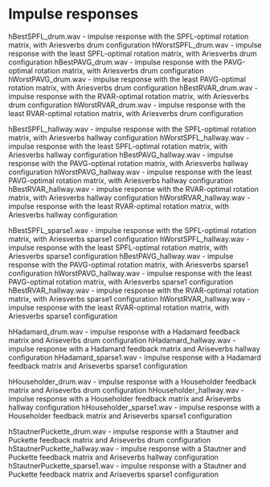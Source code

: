 # Impulse responses


hBestSPFL_drum.wav - impulse response with the SPFL-optimal rotation matrix, with Ariesverbs drum configuration
hWorstSPFL_drum.wav - impulse response with the least SPFL-optimal rotation matrix, with Ariesverbs drum configuration
hBestPAVG_drum.wav - impulse response with the PAVG-optimal rotation matrix, with Ariesverbs drum configuration
hWorstPAVG_drum.wav - impulse response with the least PAVG-optimal rotation matrix, with Ariesverbs drum configuration
hBestRVAR_drum.wav - impulse response with the RVAR-optimal rotation matrix, with Ariesverbs drum configuration
hWorstRVAR_drum.wav - impulse response with the least RVAR-optimal rotation matrix, with Ariesverbs drum configuration


hBestSPFL_hallway.wav - impulse response with the SPFL-optimal rotation matrix, with Ariesverbs hallway configuration
hWorstSPFL_hallway.wav - impulse response with the least SPFL-optimal rotation matrix, with Ariesverbs hallway configuration
hBestPAVG_hallway.wav - impulse response with the PAVG-optimal rotation matrix, with Ariesverbs hallway configuration
hWorstPAVG_hallway.wav - impulse response with the least PAVG-optimal rotation matrix, with Ariesverbs hallway configuration
hBestRVAR_hallway.wav - impulse response with the RVAR-optimal rotation matrix, with Ariesverbs hallway configuration
hWorstRVAR_hallway.wav - impulse response with the least RVAR-optimal rotation matrix, with Ariesverbs hallway configuration


hBestSPFL_sparse1.wav - impulse response with the SPFL-optimal rotation matrix, with Ariesverbs sparse1 configuration
hWorstSPFL_hallway.wav - impulse response with the least SPFL-optimal rotation matrix, with Ariesverbs sparse1 configuration
hBestPAVG_hallway.wav - impulse response with the PAVG-optimal rotation matrix, with Ariesverbs sparse1 configuration
hWorstPAVG_hallway.wav - impulse response with the least PAVG-optimal rotation matrix, with Ariesverbs sparse1 configuration
hBestRVAR_hallway.wav - impulse response with the RVAR-optimal rotation matrix, with Ariesverbs sparse1 configuration
hWorstRVAR_hallway.wav - impulse response with the least RVAR-optimal rotation matrix, with Ariesverbs sparse1 configuration


hHadamard_drum.wav - impulse response with a Hadamard feedback matrix and Ariseverbs drum configuration
hHadamard_hallway.wav - impulse response with a Hadamard feedback matrix and Ariseverbs hallway configuration
hHadamard_sparse1.wav - impulse response with a Hadamard feedback matrix and Ariseverbs sparse1 configuration

hHouseholder_drum.wav - impulse response with a Householder feedback matrix and Ariseverbs drum configuration
hHouseholder_hallway.wav - impulse response with a Householder feedback matrix and Ariseverbs hallway configuration
hHouseholder_sparse1.wav - impulse response with a Householder feedback matrix and Ariseverbs sparse1 configuration

hStautnerPuckette_drum.wav - impulse response with a Stautner and Puckette feedback matrix and Ariseverbs drum configuration
hStautnerPuckette_hallway.wav - impulse response with a Stautner and Puckette feedback matrix and Ariseverbs hallway configuration
hStautnerPuckette_sparse1.wav - impulse response with a Stautner and Puckette feedback matrix and Ariseverbs sparse1 configuration
